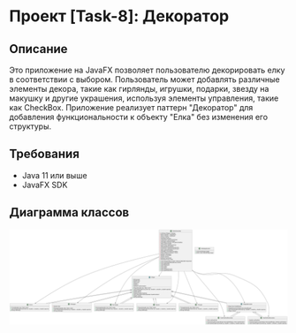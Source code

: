 # Проект [Task-8]: Декоратор
## Описание
Это приложение на JavaFX позволяет пользователю декорировать елку в соответствии с выбором. Пользователь может добавлять различные элементы декора, такие как гирлянды, игрушки, подарки, звезду на макушку и другие украшения, используя элементы управления, такие как CheckBox. Приложение реализует паттерн "Декоратор" для добавления функциональности к объекту "Елка" без изменения его структуры.

## Требования
- Java 11 или выше
- JavaFX SDK

## Диаграмма классов
![Диаграмма классов.png](%D0%94%D0%B8%D0%B0%D0%B3%D1%80%D0%B0%D0%BC%D0%BC%D0%B0%20%D0%BA%D0%BB%D0%B0%D1%81%D1%81%D0%BE%D0%B2.png)